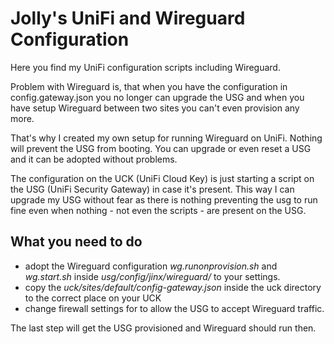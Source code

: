 # Jolly's UniFi and Wireguard Configuration

Here you find my UniFi configuration scripts including Wireguard. 

Problem with Wireguard is, that when you have the configuration in config.gateway.json you no longer can upgrade the USG and when you have setup Wireguard between two sites you can't even provision any more. 

That's why I created my own setup for running Wireguard on UniFi. Nothing will prevent the USG from booting. You can upgrade or even reset a USG and it can be adopted without problems.

The configuration on the UCK (UniFi Cloud Key) is just starting a script on the USG (UniFi Security Gateway) in case it's present. This way I can upgrade my USG without fear as there is nothing preventing the usg to run fine even when nothing - not even the scripts - are present on the USG.

## What you need to do

- adopt the Wireguard configuration *wg.runonprovision.sh* and *wg.start.sh* inside *usg/config/jinx/wireguard/* to your settings.
- copy the *uck/sites/default/config-gateway.json* inside the uck directory to the correct place on your UCK
- change firewall settings for to allow the USG to accept Wireguard traffic.

The last step will get the USG provisioned and Wireguard should run then.

